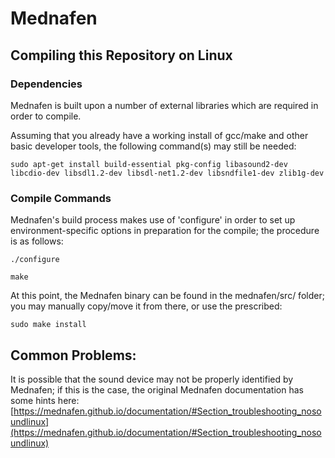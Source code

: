 # Mednafen

## Compiling this Repository on Linux

### Dependencies

Mednafen is built upon a number of external libraries which are required in order to compile.

Assuming that you already have a working install of gcc/make and other basic developer tools,
the following command(s) may still be needed:

```
sudo apt-get install build-essential pkg-config libasound2-dev libcdio-dev libsdl1.2-dev libsdl-net1.2-dev libsndfile1-dev zlib1g-dev  
```

### Compile Commands

Mednafen's build process makes use of 'configure' in order to set up environment-specific options in preparation
for the compile; the procedure is as follows:

```
./configure

make
```

At this point, the Mednafen binary can be found in the mednafen/src/ folder; you may manually copy/move it
from there, or use the prescribed:
```
sudo make install
```

## Common Problems:

It is possible that the sound device may not be properly identified by Mednafen; if this is the case, the original
Mednafen documentation has some hints here:
[https://mednafen.github.io/documentation/#Section_troubleshooting_nosoundlinux](https://mednafen.github.io/documentation/#Section_troubleshooting_nosoundlinux)

